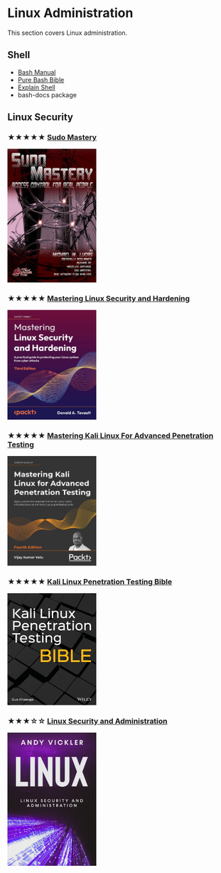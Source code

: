 # Linux Administration

This section covers Linux administration.

## Shell

* [Bash Manual](https://gnu.org/software/bash/manual/html_node/)
* [Pure Bash Bible](https://github.com/dylanaraps/pure-bash-bible)
* [Explain Shell](https://explainshell.com)
* bash-docs package

## Linux Security

### ★★★★★ [Sudo Mastery](../resources/9781493626205.md)
[<img alt="Sudo Mastery" src="../covers/9781493626205.jpg" width="200"/>](../resources/9781493626205.md)

### ★★★★★ [Mastering Linux Security and Hardening](../resources/9781837630516.md)
[<img alt="Mastering Linux Security and Hardening" src="../covers/9781837630516.jpg" width="200"/>](../resources/9781837630516.md)

### ★★★★★ [Mastering Kali Linux For Advanced Penetration Testing](../resources/9781801819770.md)
[<img alt="Mastering Kali Linux For Advanced Penetration Testing" src="../covers/9781801819770.jpg" width="200"/>](../resources/9781801819770.md)

### ★★★★★ [Kali Linux Penetration Testing Bible](../resources/9781119719083.md)
[<img alt="Kali Linux Penetration Testing Bible" src="../covers/9781119719083.jpg" width="200"/>](../resources/9781119719083.md)

### ★★★☆☆ [Linux Security and Administration](../resources/linux-security-and-administration.md)
[<img alt="Linux Security and Administration" src="../covers/linux-security-and-administration.jpg" width="200"/>](../resources/linux-security-and-administration.md)
